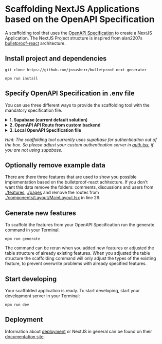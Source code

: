 # Scaffolding NextJS Applications based on the OpenAPI Specification

A scaffolding tool that uses the [OpenAPI Specification](https://swagger.io/specification/)
to create a NextJS Application. The NextJS Project structure is inspired from alan2207s
[bulletproof-react](https://github.com/alan2207/bulletproof-react) architecture.

## Install project and dependencies

    git clone https://github.com/jonasherr/bulletproof-next-generator

    npm run install

## Specify OpenAPI Specification in .env file

You can use three different ways to provide the scaffolding tool with the mandatory specification file.

<details>
<summary><b>1. Supabase (current default solution)</b></summary>

### Signup

If you do not have a supabase account already go to [https://app.supabase.io](https://app.supabase.io)
and sign up.

### Create Project

If you do not have an existing supabase project click on "New Project" to create a new project.

### Create Database structure

Use the SQL Editor (https://app.supabase.io/project/YOUR-PROJECT-NAME/sql) of supabase to create new tables in your
database. You can also use their table editor UI (https://app.supabase.io/project/YOUR-PROJECT-NAME/editor), if you
don't feel confident to write SQL.

<details>
<summary><b>If you want to play around with some example data in the project you can add these tables in SQL Editor:</b></summary>

EXAMPLE QUERIES

</details>

Add your supabase ANON KEY and URL to the [.env](.env) file. ANON KEY and URL can be found in your supabase dashboard in
<br/> Settings > API (https://app.supabase.io/project/YOUR-PROJECT-NAME/settings/api).

    NEXT_PUBLIC_SUPABASE_URL=https://your-supabase-url.supabase.co
    NEXT_PUBLIC_SUPABASE_ANON_KEY=YOUR-ANON-KEY

</details>

<details>
<summary><b>2. OpenAPI API Route from custom backend</b></summary>

Save the url of your OpenAPI Route of your custom backend in the [.env](.env) file.

    SWAGGER_SPECIFICATION_URL=https://your-custom-backend.com/open-api

</details>

<details>
<summary><b>3. Local OpenAPI Specification file</b></summary>

Save the filepath to your OpenAPI Specification file in the .env file.

    SWAGGER_SPECIFICATION_FILE_PATH=../swaggerSpecification.json

</details>

_Hint: The scaffolding tool currently uses supabase for authentication out of the box. So please adjust your custom
authentication server in [auth.tsx](lib/auth.tsx), if you are not using supabase._

## Optionally remove example data

There are there three features that are used to show you possible implementation based on the bulletproof-react
achitecture. If you don't want this data remove the folders: comments, discussions and users
from [./features](./features), [./pages](./pages) and remove the routes
from [./components/Layout/MainLayout.tsx](./components/Layout/MainLayout.tsx) in line 26.

## Generate new features

To scaffold the features from your OpenAPI Specification run the generate command in your Terminal.

    npm run generate

The command can be rerun when you added new features or adjusted the table structure of already existing features. When
you adjusted the table structure the scaffolding command will only adjust the types of the existing feature, to prevent
overwrite problems with already specified features.

## Start developing

Your scaffolded application is ready. To start developing, start your development server in your Terminal:

    npm run dev

## Deployment

Information about [deployment](https://nextjs.org/docs/deployment) or NextJS in general can be found on
their [documentation site](https://nextjs.org/docs/getting-started).